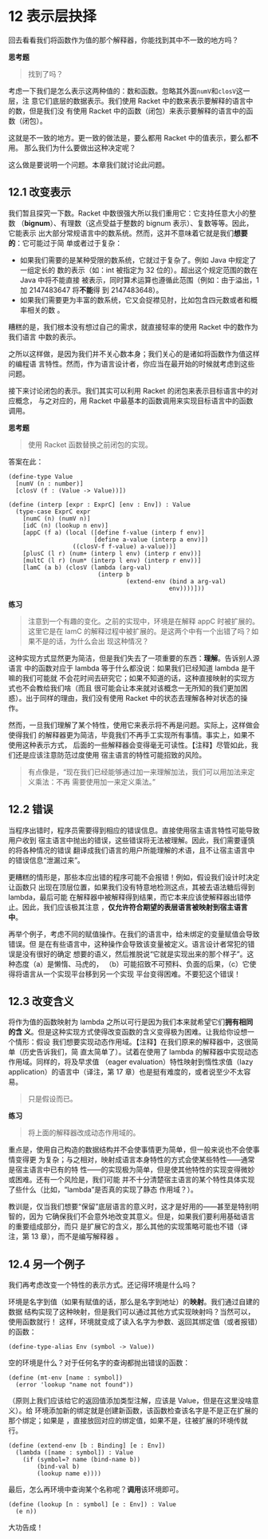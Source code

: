 # 12 表示层抉择

回去看看我们将函数作为值的那个解释器，你能找到其中不一致的地方吗？

**思考题**

> 找到了吗？

考虑一下我们是怎么表示这两种值的：数和函数。忽略其外面`numV`和`closV`这一层，注
意它们底层的数据表示。我们使用 Racket 中的数来表示要解释的语言中的数，但是我们没
有使用 Racket 中的函数（闭包）来表示要解释的语言中的函数（闭包）。

这就是不一致的地方。更一致的做法是，要么都用 Racket 中的值表示，要么都**不**用。
那么我们为什么要做出这种决定呢？

这么做是要说明一个问题。本章我们就讨论此问题。

## 12.1 改变表示

我们暂且探究一下数。Racket 中数很强大所以我们重用它：它支持任意大小的整数
（**bignum**）、有理数（这点受益于整数的 bignum 表示）、复数等等。因此，它能表示
出大部分常规语言中的数系统。然而，这并不意味着它就是我们**想要的**：它可能过于简
单或者过于复杂：

- 如果我们需要的是某种受限的数系统，它就过于复杂了。例如 Java 中规定了一组定长的
  数的表示（如：int 被指定为 32 位的）。超出这个规定范围的数在 Java 中将不能直接
  被表示，同时算术运算也遵循此范围（例如：由于溢出，1 加 2147483647 将**不能**得
  到 2147483648）。
- 如果我们需要更为丰富的数系统，它又会捉襟见肘，比如包含四元数或者和概率相关的数
  。

糟糕的是，我们根本没有想过自己的需求，就直接轻率的使用 Racket 中的数作为我们语言
中数的表示。

之所以这样做，是因为我们并不关心数本身；我们关心的是诸如将函数作为值这样的编程语
言特性。然而，作为语言设计者，你应当在最开始的时候就考虑到这些问题。

接下来讨论闭包的表示。我们其实可以利用 Racket 的闭包来表示目标语言中的对应概念，
与之对应的，用 Racket 中最基本的函数调用来实现目标语言中的函数调用。

**思考题**

> 使用 Racket 函数替换之前闭包的实现。

答案在此：

```Racket
(define-type Value
  [numV (n : number)]
  [closV (f : (Value -> Value))])

(define (interp [expr : ExprC] [env : Env]) : Value
  (type-case ExprC expr
    [numC (n) (numV n)]
    [idC (n) (lookup n env)]
    [appC (f a) (local ([define f-value (interp f env)]
                        [define a-value (interp a env)])
                  ((closV-f f-value) a-value))]
    [plusC (l r) (num+ (interp l env) (interp r env))]
    [multC (l r) (num* (interp l env) (interp r env))]
    [lamC (a b) (closV (lambda (arg-val)
                         (interp b
                                 (extend-env (bind a arg-val)
                                             env))))]))
```

**练习**

> 注意到一个有趣的变化。之前的实现中，环境是在解释 appC 时被扩展的。这里它是在
> lamC 的解释过程中被扩展的。是这两个中有一个出错了吗？如果不是的话，为什么会出
> 现这种情况？

这种实现方式显然更为简洁，但是我们失去了一项重要的东西：**理解**。告诉别人源语言
中的函数对应于 lambda 等于什么都没说：如果我们已经知道 lambda 是干嘛的我们可能就
不会花时间去研究它；如果不知道的话，这种直接映射的实现方式也不会教给我们啥（而且
很可能会让本来就对该概念一无所知的我们更加困惑）。出于同样的理由，我们没有使用
Racket 中的状态去理解各种对状态的操作。

然而，一旦我们理解了某个特性，使用它来表示将不再是问题。实际上，这样做会使得我们
的解释器更为简洁，毕竟我们不再手工实现所有事情。事实上，如果不使用这种表示方式，
后面的一些解释器会变得毫无可读性。【注释】尽管如此，我们还是应该注意防范过度使用
宿主语言的特性可能招致的风险。

> 有点像是，“现在我们已经能够通过加一来理解加法，我们可以用加法来定义乘法：不再
> 需要使用加一来定义乘法。”

## 12.2 错误

当程序出错时，程序员需要得到相应的错误信息。直接使用宿主语言特性可能导致用户收到
宿主语言中抛出的错误，这些错误将无法被理解。因此，我们需要谨慎的将各种情况的错误
翻译成我们语言的用户所能理解的术语，且不让宿主语言中的错误信息“泄漏过来”。

更糟糕的情形是，那些本应出错的程序可能不会报错！例如，假设我们设计时决定让函数只
出现在顶层位置，如果我们没有特意地检测这点，其被去语法糖后得到 lambda，最后可能
在解释器中被解释得到结果，而它本来应该使解释器出错停止。因此，我们应该极其注意
，**仅允许符合期望的表层语言被映射到宿主语言中**。

再举个例子，考虑不同的赋值操作。在我们的语言中，给未绑定的变量赋值会导致错误。但
是在有些语言中，这种操作会导致该变量被定义。语言设计者常犯的错误是没有很好的确定
想要的语义，然后推脱说“它就是实现出来的那个样子”。这种态度（a）是懒惰、马虎的，
（b）可能招致不可预料、负面的后果，（c）它使得将语言从一个实现平台移到另一个实现
平台变得困难。不要犯这个错误！

## 12.3 改变含义

将作为值的函数映射为 lambda 之所以可行是因为我们本来就希望它们**拥有相同的含
义**。但是这种实现方式使得改变函数的含义变得极为困难。让我给你设想一个情形：假设
我们想要实现动态作用域。【注释】在我们原来的解释器中，这很简单（历史告诉我们，简
直太简单了）。试着在使用了 lambda 的解释器中实现动态作用域。同样的，将及早求值
（eager evaluation）特性映射到惰性求值（lazy application）的语言中（译注，第 17
章）也是挺有难度的，或者说至少不太容易。

> 只是假设而已。

**练习**

> 将上面的解释器改成动态作用域的。

重点是，使用自己构造的数据结构并不会使事情更为简单，但一般来说也不会使事情变得更
为复杂；与之相对，映射成语言本身特性的方式会使某些特性——通常是宿主语言中已有的特
性——的实现极为简单，但是使其他特性的实现变得微妙或困难。还有一个风险是，我们可能
并不十分清楚宿主语言的某个特性具体实现了些什么（比如，“lambda”是否真的实现了静态
作用域？）。

教训是，仅当我们想要“保留”底层语言的意义时，这才是好用的——甚至是特别明智的，因为
它确保我们不会意外地改变其意义。但是，如果我们要利用基础语言的重要组成部分，而只
是扩展它的含义，那么其他的实现策略可能也不错（译注，第 13 章），而不是编写解释器
。

## 12.4 另一个例子

我们再考虑改变一个特性的表示方式。还记得环境是什么吗？

环境是名字到值（如果有赋值的话，那么是名字到地址）的**映射**。我们通过自建的数据
结构实现了这种映射，但是我们可以通过其他方式实现映射吗？当然可以，使用函数就行！
这样，环境就变成了读入名字为参数、返回其绑定值（或者报错）的函数：

```Racket
(define-type-alias Env (symbol -> Value))
```

空的环境是什么？对于任何名字的查询都抛出错误的函数：

```Racket
(define (mt-env [name : symbol])
  (error 'lookup "name not found"))
```

（原则上我们应该给它的返回值添加类型注解，应该是 Value，但是在这里没啥意义）。给
环境添加新的绑定就是创建新函数，该函数检查该名字是不是正在扩展的那个绑定；如果是
，直接放回对应的绑定值，如果不是，往被扩展的环境传就行。

```Racket
(define (extend-env [b : Binding] [e : Env])
  (lambda ([name : symbol]) : Value
    (if (symbol=? name (bind-name b))
        (bind-val b)
        (lookup name e))))
```

最后，怎么再环境中查询某个名称呢？**调用**该环境即可。

```Racket
(define (lookup [n : symbol] [e : Env]) : Value
  (e n))
```

大功告成！
